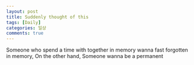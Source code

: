 ```yaml
---
layout: post
title: Suddenly thought of this
tags: [Daily]
categories: 일상
comments: true
---
```


Someone who spend a time with together in memory wanna fast forgotten in memory, On the other hand, Someone wanna be a permanent
